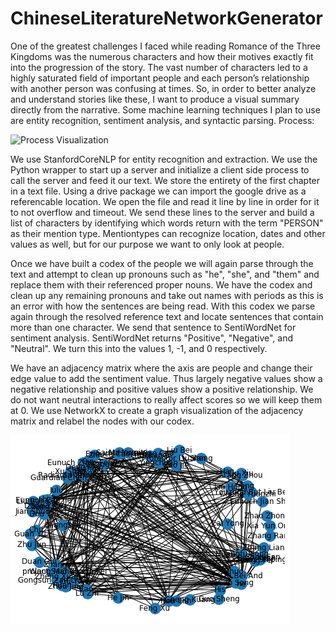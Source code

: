 # ChineseLiteratureNetworkGenerator

One of the greatest challenges I faced while reading Romance of the Three Kingdoms was the numerous characters and how their motives exactly fit into the progression of the story. The vast number of characters led to a highly saturated field of important people and each person’s relationship with another person was confusing at times. So, in order to better analyze and understand stories like these, I want to produce a visual summary directly from the narrative. Some machine learning techniques I plan to use are entity recognition, sentiment analysis, and syntactic parsing. 
Process:

![Process Visualization](process.png)

We use StanfordCoreNLP for entity recognition and extraction. We use the Python wrapper to start up a server and initialize a client side process to call the server and feed it our text. We store the entirety of the first chapter in a text file. Using a drive package we can import the google drive as a referencable location. We open the file and read it line by line in order for it to not overflow and timeout. We send these lines to the server and build a list of characters by identifying which words return with the term "PERSON" as their mention type. Mentiontypes can recognize location, dates and other values as well, but for our purpose we want to only look at people. 

Once we have built a codex of the people we will again parse through the text and attempt to clean up pronouns such as "he", "she", and "them" and replace them with their referenced proper nouns. We have the codex and clean up any remaining pronouns and take out names with periods as this is an error with how the sentences are being read. 
With this codex we parse again through the resolved reference text and locate sentences that contain more than one character. We send that sentence to SentiWordNet for sentiment analysis. SentiWordNet returns "Positive", "Negative", and "Neutral". We turn this into the values 1, -1, and 0 respectively. 

We have an adjacency matrix where the axis are people and change their edge value to add the sentiment value. Thus largely negative values show a negative relationship and positive values show a positive relationship. We do not want neutral interactions to really affect scores so we will keep them at 0. We use NetworkX to create a graph visualization of the adjacency matrix and relabel the nodes with our codex. 

![Chapter 1 Graph](ch1graph.png)
